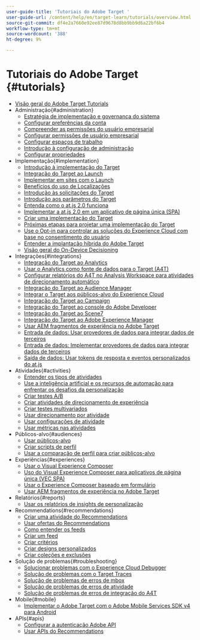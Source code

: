 ```yaml
---
user-guide-title: 'Tutoriais do Adobe Target '
user-guide-url: /content/help/en/target-learn/tutorials/overview.html
source-git-commit: df4e2a7660e92ee87d9678d8bb9bb9d6a22bf6b4
workflow-type: tm+mt
source-wordcount: '388'
ht-degree: 9%

---
```



# Tutoriais do Adobe Target  {#tutorials}

+ [Visão geral do Adobe Target Tutorials](../overview.md)
+ Administração{#administration}
   + [Estratégia de implementação e governança do sistema](../dev101/1.1-implementation-strategy-sys-governance.md)
   + [Configurar preferências da conta](../administration/set-up-account-preferences.md)
   + [Compreender as permissões do usuário empresarial](../administration/understanding-enterprise-user-permissions.md)
   + [Configurar permissões de usuário empresarial](../dev101/1.2-configure-ent-user-permissions.md)
   + [Configurar espaços de trabalho](../administration/set-up-workspaces.md)
   + [Introdução à configuração de administração](../dev101/1.3-intro-to-admin-setup.md)
   + [Configurar propriedades](../administration/set-up-properties.md)
+ Implementação{#implementation}
   + [Introdução à implementação do Target](../dev101/2.1-intro-to-target-implementation.md)
   + [Integração do Target ao Launch](../dev101/3.1-target-launch.md)
   + [Implementar em sites com o Launch](https://experienceleague.adobe.com/docs/launch-learn/implementing-in-websites-with-launch/index.html?lang=en)
   + [Benefícios do uso de Localizações](../dev101/2.2-benefits-of-locations.md)
   + [Introdução às solicitações do Target](../dev101/2.3-intro-to-target-requests.md)
   + [Introdução aos parâmetros do Target](../dev101/2.4-intro-to-target-params.md)
   + [Entenda como o at.js 2.0 funciona](../implementation/understanding-how-atjs-20-works.md)
   + [Implementar a at.js 2.0 em um aplicativo de página única (SPA)](../implementation/implement-atjs-20-in-a-single-page-application.md)
   + [Criar uma implementação do Target](../dev101/2.5-design-target-implementation.md)
   + [Próximas etapas para projetar uma implementação do Target](../dev101/2.6-next-steps-design-target-implementation.md)
   + [Use o Opt-in para controlar as soluções do Experience Cloud com base no consentimento do usuário](https://experienceleague.adobe.com/docs/id-service/using/implementation/opt-in-service/use-opt-in-to-control-experience-cloud-activities-based-on-user-consent.html?lang=en)
   + [Entender a implantação híbrida do Adobe Target](../implementation/hybrid-deployment.md)
   + [Visão geral do On-Device Decisioning](../implementation/on-device-decisioning-overview.md)
+ Integrações{#integrations}
   + [Integração do Target ao Analytics](../dev101/3.2-target-analytics.md)
   + [Usar o Analytics como fonte de dados para o Target (A4T)](../integrations/use-analytics-as-a-data-source-a4t.md)
   + [Configurar relatórios do A4T no Analysis Workspace para atividades de direcionamento automático](../integrations/set-up-a4t-reports-in-analysis-workspace-for-auto-target-activities.md)
   + [Integração do Target ao Audience Manager](../dev101/3.3-target-dmp.md)
   + [Integrar o Target aos públicos-alvo do Experience Cloud](../dev101/3.4-target-exc-audiences.md)
   + [Integração do Target ao Campaign](../dev101/3.6-target-campaign.md)
   + [Integração do Target ao console do Adobe Developer](../dev101/3.7-target-io.md)
   + [Integração do Target ao Scene7](../dev101/3.8-target-scene7.md)
   + [Integração do Target ao Adobe Experience Manager](../dev101/3.5-target-aem.md)
   + [Usar AEM fragmentos de experiência no Adobe Target](https://helpx.adobe.com/experience-manager/kt/sites/using/experience-fragment-target-offer-feature-video-use.html)
   + [Entrada de dados: Usar provedores de dados para integrar dados de terceiros](../integrations/use-data-providers-to-integrate-third-party-data.md)
   + [Entrada de dados: Implementar provedores de dados para integrar dados de terceiros](../integrations/implement-data-providers-to-integrate-third-party-data.md)
   + [Saída de dados: Usar tokens de resposta e eventos personalizados do at.js](../integrations/use-response-tokens-and-atjs-custom-events.md)
+ Atividades{#activities}
   + [Entender os tipos de atividades](../activities/understanding-the-types-of-activities.md)
   + [Use a inteligência artificial e os recursos de automação para enfrentar os desafios da personalização](../activities/use-the-artificial-intelligence-and-automation-capabilities-to-meet-the-challenges-of-personalization.md)
   + [Criar testes A/B](../activities/create-ab-tests.md)
   + [Criar atividades de direcionamento de experiência](../activities/create-experience-targeting-activities.md)
   + [Criar testes multivariados](../activities/create-multivariate-tests.md)
   + [Usar direcionamento por atividade](../activities/use-activity-targeting.md)
   + [Usar configurações de atividade](../activities/use-activity-settings.md)
   + [Usar métricas nas atividades](../activities/use-metrics-in-activities.md)
+ Públicos-alvo{#audiences}
   + [Usar públicos-alvo](../audiences/use-audiences.md)
   + [Criar scripts de perfil](../audiences/create-profile-scripts.md)
   + [Usar a comparação de perfil para criar públicos-alvo](../audiences/use-profile-comparison-to-build-audiences.md)
+ Experiências{#experiences}
   + [Usar o Visual Experience Composer](../experiences/use-the-visual-experience-composer.md)
   + [Uso do Visual Experience Composer para aplicativos de página única (VEC SPA)](../experiences/use-the-visual-experience-composer-for-single-page-applications.md)
   + [Usar o Experience Composer baseado em formulário](../experiences/use-the-form-based-experience-composer.md)
   + [Usar AEM fragmentos de experiência no Adobe Target](https://helpx.adobe.com/experience-manager/kt/sites/using/experience-fragment-target-offer-feature-video-use.html)
+ Relatórios{#reports}
   + [Usar os relatórios de insights de personalização](../reports/use-the-personalization-insights-reports.md)
+ Recommendations{#recommendations}
   + [Criar uma atividade do Recommendations](../recommendations/create-a-recommendations-activity.md)
   + [Usar ofertas do Recommendations](../recommendations/use-recommendations-offers.md)
   + [Como entender os feeds](../recommendations/understanding-feeds.md)
   + [Criar um feed](../recommendations/create-a-feed.md)
   + [Criar critérios](../recommendations/create-criteria.md)
   + [Criar designs personalizados](../recommendations/create-custom-designs.md)
   + [Criar coleções e exclusões](../recommendations/create-collections-and-exclusions.md)
+ Solução de problemas{#troubleshooting}
   + [Solucionar problemas com o Experience Cloud Debugger](../troubleshooting/troubleshoot-with-the-experience-cloud-debugger.md)
   + [Solução de problemas com o Target Traces](../troubleshooting/troubleshoot-with-target-traces.md)
   + [Solução de problemas de erros de mbox](../dev101/4.1-troubleshoot-mbox-errors.md)
   + [Solução de problemas de erros de atividade](../dev101/4.2-troubleshoot-activity-errors.md)
   + [Solução de problemas de erros de integração do A4T](../dev101/4.3-troubleshoot-integration-errors.md)
+ Mobile{#mobile}
   + [Implementar o Adobe Target com o Adobe Mobile Services SDK v4 para Android](../mobile-v4/overview.md)
+ APIs{#apis}
   + [Configurar a autenticação Adobe API](../apis/configure-io-target-integration.md)
   + [Usar APIs do Recommendations](https://experienceleague.adobe.com/docs/target-learn/recommendations-api-tutorial/recs-api-overview.html?lang=en)
